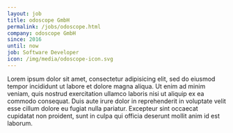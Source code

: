 ```yaml
---
layout: job
title: odoscope GmbH
permalink: /jobs/odoscope.html
company: odoscope GmbH
since: 2016
until: now
job: Software Developer
icon: /img/media/odoscope-icon.svg
---
```

Lorem ipsum dolor sit amet, consectetur adipisicing elit, sed do eiusmod tempor incididunt ut labore et dolore magna aliqua. Ut enim ad minim veniam, quis nostrud exercitation ullamco laboris nisi ut aliquip ex ea commodo consequat. Duis aute irure dolor in reprehenderit in voluptate velit esse cillum dolore eu fugiat nulla pariatur. Excepteur sint occaecat cupidatat non proident, sunt in culpa qui officia deserunt mollit anim id est laborum.
